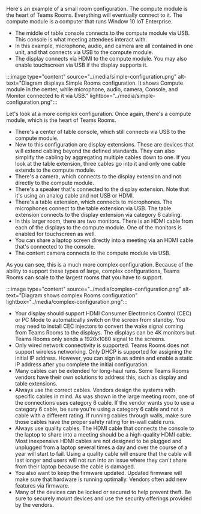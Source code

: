 Here's an example of a small room configuration. The compute module is the heart of Teams Rooms. Everything will eventually connect to it. The compute module is a computer that runs Window 10 IoT Enterprise.

- The middle of table console connects to the compute module via USB. This console is what meeting attendees interact with.
- In this example, microphone, audio, and camera are all contained in one unit, and that connects via USB to the compute module.
- The display connects via HDMI to the compute module. You may also enable touchscreen via USB if the display supports it.

:::image type="content" source="../media/simple-configuration.png" alt-text="Diagram displays Simple Rooms configuration. It shows Compute module in the center, while microphone, audio, camera, Console, and Monitor connected to it via USB." lightbox="../media/simple-configuration.png":::

Let's look at a more complex configuration. Once again, there's a compute module, which is the heart of Teams Rooms.

- There's a center of table console, which still connects via USB to the compute module.
- New to this configuration are display extensions. These are devices that will extend cabling beyond the defined standards. They can also simplify the cabling by aggregating multiple cables down to one. If you look at the table extension, three cables go into it and only one cable extends to the compute module.
- There's a camera, which connects to the display extension and not directly to the compute module.
- There's a speaker that's connected to the display extension. Note that it's using an analog cable and not USB or HDMI.
- There's a table extension, which connects to microphones. The microphones connect to the table extension via USB. The table extension connects to the display extension via category 6 cabling.
- In this larger room, there are two monitors. There is an HDMI cable from each of the displays to the compute module. One of the monitors is enabled for touchscreen as well.
- You can share a laptop screen directly into a meeting via an HDMI cable that's connected to the console.
- The content camera connects to the compute module via USB.

As you can see, this is a much more complex configuration. Because of the ability to support these types of large, complex configurations, Teams Rooms can scale to the largest rooms that you have to support.

:::image type="content" source="../media/complex-configuration.png" alt-text="Diagram shows complex Rooms configuration" lightbox="../media/complex-configuration.png":::

- Your display should support HDMI Consumer Electronics Control (CEC) or PC Mode to automatically switch on the screen from standby. You may need to install CEC injectors to convert the wake signal coming from Teams Rooms to the displays. The displays can be 4K monitors but Teams Rooms only sends a 1920x1080 signal to the screens.
- Only wired network connectivity is supported. Teams Rooms does not support wireless networking. Only DHCP is supported for assigning the initial IP address. However, you can sign in as admin and enable a static IP address after you complete the initial configuration.
- Many cables can be extended for long-haul runs. Some Teams Rooms vendors have their own solutions to address this, such as display and table extensions.
- Always use the correct cables. Vendors design the systems with specific cables in mind. As was shown in the large meeting room, one of the connections uses category 6 cable. If the vendor wants you to use a category 6 cable, be sure you're using a category 6 cable and not a cable with a different rating. If running cables through walls, make sure those cables have the proper safety rating for in-wall cable runs.
- Always use quality cables. The HDMI cable that connects the console to the laptop to share into a meeting should be a high-quality HDMI cable. Most inexpensive HDMI cables are not designed to be plugged and unplugged from a laptop several times a day and over the course of a year will start to fail. Using a quality cable will ensure that the cable will last longer and users will not run into an issue where they can't share from their laptop because the cable is damaged.
- You also want to keep the firmware updated. Updated firmware will make sure that hardware is running optimally. Vendors often add new features via firmware.
- Many of the devices can be locked or secured to help prevent theft. Be sure to securely mount devices and use the security offerings provided by the vendors.
